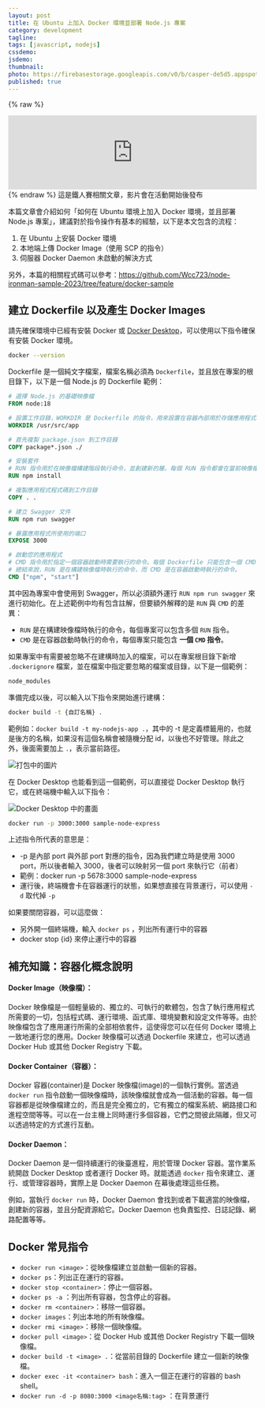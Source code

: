 ```yaml
---
layout: post
title: 在 Ubuntu 上加入 Docker 環境並部署 Node.js 專案
category: development
tagline:
tags: [javascript, nodejs]
cssdemo: 
jsdemo:
thumbnail:
photo: https://firebasestorage.googleapis.com/v0/b/casper-de5d5.appspot.com/o/images%2Fblog%2Fdocker-image.jpg?alt=media&token=895a087f-2b85-469d-8670-2c9fe663016b
published: true
---
```


{% raw %} 
<div class="ratio ratio-16x9">
<iframe width="100%" src="https://www.youtube.com/embed/RsY5cCc9RGM" title="YouTube video player" frameborder="0" allow="accelerometer; autoplay; clipboard-write; encrypted-media; gyroscope; picture-in-picture; web-share" allowfullscreen></iframe>
</div>
{% endraw %}
這是鐵人賽相關文章，影片會在活動開始後發布

本篇文章會介紹如何「如何在 Ubuntu 環境上加入 Docker 環境，並且部署 Node.js 專案」，建議對於指令操作有基本的經驗，以下是本文包含的流程：
1. 在 Ubuntu 上安裝 Docker 環境
2. 本地端上傳 Docker Image（使用 SCP 的指令）
3. 伺服器 Docker Daemon 未啟動的解決方式

另外，本篇的相關程式碼可以參考：https://github.com/Wcc723/node-ironman-sample-2023/tree/feature/docker-sample

## 建立 Dockerfile 以及產生 Docker Images

請先確保環境中已經有安裝 Docker 或 [Docker Desktop](https://www.docker.com/products/docker-desktop/)，可以使用以下指令確保有安裝 Docker 環境。

```bash
docker --version
```

Dockerfile 是一個純文字檔案，檔案名稱必須為 `Dockerfile`，並且放在專案的根目錄下，以下是一個 Node.js 的 Dockerfile 範例：

```dockerfile
# 選擇 Node.js 的基礎映像檔
FROM node:18

# 設置工作目錄，WORKDIR 是 Dockerfile 的指令，用來設置在容器內部用於存儲應用程式檔案的目錄。
WORKDIR /usr/src/app

# 首先複製 package.json 到工作目錄
COPY package*.json ./

# 安裝套件
# RUN 指令用於在映像檔構建階段執行命令，並創建新的層。每個 RUN 指令都會在當前映像檔的頂部創建一個新的層並提交更改，進而形成新的映像檔。
RUN npm install

# 複製應用程式程式碼到工作目錄
COPY . .

# 建立 Swagger 文件
RUN npm run swagger

# 暴露應用程式所使用的端口
EXPOSE 3000 

# 啟動您的應用程式
# CMD 指令用於指定一個容器啟動時需要執行的命令。每個 Dockerfile 只能包含一個 CMD 指令。
# 總結來說，RUN 是在構建映像檔時執行的命令，而 CMD 是在容器啟動時執行的命令。
CMD ["npm", "start"]
```

其中因為專案中會使用到 Swagger，所以必須額外運行 `RUN npm run swagger` 來進行初始化。在上述範例中均有包含註解，但要額外解釋的是 `RUN` 與 `CMD` 的差異：
- `RUN` 是在構建映像檔時執行的命令，每個專案可以包含多個 `RUN` 指令。
- `CMD` 是在容器啟動時執行的命令，每個專案只能包含 **一個 `CMD` 指令**。

如果專案中有需要被忽略不在建構時加入的檔案，可以在專案根目錄下新增 `.dockerignore` 檔案，並在檔案中指定要忽略的檔案或目錄，以下是一個範例：

```bash
node_modules
```

準備完成以後，可以輸入以下指令來開始進行建構：

```bash
docker build -t {自訂名稱} .
```

範例如：`docker build -t my-nodejs-app .`，其中的 -t 是定義標籤用的，也就是後方的名稱，如果沒有這個名稱會被隨機分配 id，以後也不好管理。除此之外，後面需要加上 `.`，表示當前路徑。

![打包中的圖片](https://firebasestorage.googleapis.com/v0/b/casper-de5d5.appspot.com/o/images%2Fblog%2Fdocker-image-01.png?alt=media&token=24ae08d0-9e1e-496f-bdc3-c5771e4b1e5c)

在 Docker Desktop 也能看到這一個範例，可以直接從 Docker Desktop 執行它，或在終端機中輸入以下指令：

![Docker Desktop 中的畫面](https://firebasestorage.googleapis.com/v0/b/casper-de5d5.appspot.com/o/images%2Fblog%2Fdocker-image-02.png?alt=media&token=af45b3ae-e974-489f-9391-58dcb3b3f34b)

```bash
docker run -p 3000:3000 sample-node-express
```
上述指令所代表的意思是：
- -p 是內部 port 與外部 port 對應的指令，因為我們建立時是使用 3000 port，所以後者輸入 3000，後者可以映射另一個 port 來執行它（前者）
- 範例：docker run -p 5678:3000 sample-node-express
- 運行後，終端機會卡在容器運行的狀態，如果想直接在背景運行，可以使用 `-d` 取代掉 `-p`

如果要關閉容器，可以這麼做：
- 另外開一個終端機，輸入 `docker ps` ，列出所有運行中的容器
- docker stop {id} 來停止運行中的容器

## 補充知識：容器化概念說明

#### Docker Image（映像檔）：
Docker 映像檔是一個輕量級的、獨立的、可執行的軟體包，包含了執行應用程式所需要的一切，包括程式碼、運行環境、函式庫、環境變數和設定文件等等。由於映像檔包含了應用運行所需的全部相依套件，這使得您可以在任何 Docker 環境上一致地運行您的應用。Docker 映像檔可以透過 Dockerfile 來建立，也可以透過 Docker Hub 或其他 Docker Registry 下載。

#### Docker Container（容器）：

Docker 容器(container)是 Docker 映像檔(image)的一個執行實例。當透過 `docker run` 指令啟動一個映像檔時，該映像檔就會成為一個活動的容器。每一個容器都是從映像檔建立的，而且是完全獨立的，它有獨立的檔案系統、網路接口和進程空間等等。可以在一台主機上同時運行多個容器，它們之間彼此隔離，但又可以透過特定的方式進行互動。

#### Docker Daemon：
Docker Daemon 是一個持續運行的後臺進程，用於管理 Docker 容器。當作業系統開啟 Docker Desktop 或者運行 Docker 時。就能透過 `docker` 指令來建立、運行、或管理容器時，實際上是 Docker Daemon 在幕後處理這些任務。

例如，當執行 `docker run` 時，Docker Daemon 會找到或者下載適當的映像檔，創建新的容器，並且分配資源給它。Docker Daemon 也負責監控、日誌記錄、網路配置等等。

## Docker 常見指令

- `docker run <image>`：從映像檔建立並啟動一個新的容器。
- `docker ps`：列出正在運行的容器。
- `docker stop <container>`：停止一個容器。
- `docker ps -a` ：列出所有容器，包含停止的容器。
- `docker rm <container>`：移除一個容器。
- `docker images`：列出本地的所有映像檔。
- `docker rmi <image>`：移除一個映像檔。
- `docker pull <image>`：從 Docker Hub 或其他 Docker Registry 下載一個映像檔。
- `docker build -t <image> .`：從當前目錄的 Dockerfile 建立一個新的映像檔。
- `docker exec -it <container> bash`：進入一個正在運行的容器的 bash shell。
- `docker run -d -p 8080:3000 <image名稱:tag>` ：在背景運行